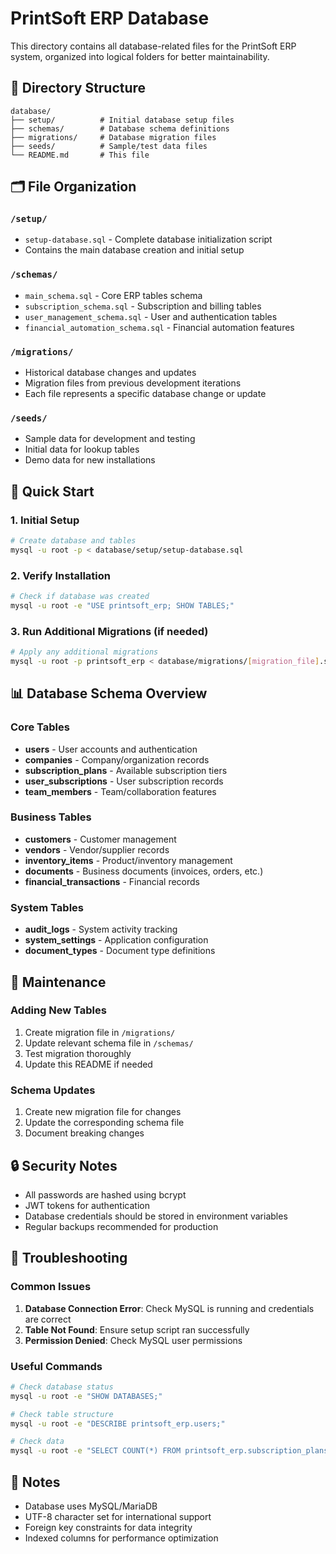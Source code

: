 # PrintSoft ERP Database

This directory contains all database-related files for the PrintSoft ERP system, organized into logical folders for better maintainability.

## 📁 Directory Structure

```
database/
├── setup/          # Initial database setup files
├── schemas/        # Database schema definitions
├── migrations/     # Database migration files
├── seeds/          # Sample/test data files
└── README.md       # This file
```

## 🗂️ File Organization

### `/setup/`
- `setup-database.sql` - Complete database initialization script
- Contains the main database creation and initial setup

### `/schemas/`
- `main_schema.sql` - Core ERP tables schema
- `subscription_schema.sql` - Subscription and billing tables
- `user_management_schema.sql` - User and authentication tables
- `financial_automation_schema.sql` - Financial automation features

### `/migrations/`
- Historical database changes and updates
- Migration files from previous development iterations
- Each file represents a specific database change or update

### `/seeds/`
- Sample data for development and testing
- Initial data for lookup tables
- Demo data for new installations

## 🚀 Quick Start

### 1. Initial Setup
```bash
# Create database and tables
mysql -u root -p < database/setup/setup-database.sql
```

### 2. Verify Installation
```bash
# Check if database was created
mysql -u root -e "USE printsoft_erp; SHOW TABLES;"
```

### 3. Run Additional Migrations (if needed)
```bash
# Apply any additional migrations
mysql -u root -p printsoft_erp < database/migrations/[migration_file].sql
```

## 📊 Database Schema Overview

### Core Tables
- **users** - User accounts and authentication
- **companies** - Company/organization records
- **subscription_plans** - Available subscription tiers
- **user_subscriptions** - User subscription records
- **team_members** - Team/collaboration features

### Business Tables
- **customers** - Customer management
- **vendors** - Vendor/supplier records
- **inventory_items** - Product/inventory management
- **documents** - Business documents (invoices, orders, etc.)
- **financial_transactions** - Financial records

### System Tables
- **audit_logs** - System activity tracking
- **system_settings** - Application configuration
- **document_types** - Document type definitions

## 🔧 Maintenance

### Adding New Tables
1. Create migration file in `/migrations/`
2. Update relevant schema file in `/schemas/`
3. Test migration thoroughly
4. Update this README if needed

### Schema Updates
1. Create new migration file for changes
2. Update the corresponding schema file
3. Document breaking changes

## 🔒 Security Notes

- All passwords are hashed using bcrypt
- JWT tokens for authentication
- Database credentials should be stored in environment variables
- Regular backups recommended for production

## 🐛 Troubleshooting

### Common Issues
1. **Database Connection Error**: Check MySQL is running and credentials are correct
2. **Table Not Found**: Ensure setup script ran successfully
3. **Permission Denied**: Check MySQL user permissions

### Useful Commands
```bash
# Check database status
mysql -u root -e "SHOW DATABASES;"

# Check table structure
mysql -u root -e "DESCRIBE printsoft_erp.users;"

# Check data
mysql -u root -e "SELECT COUNT(*) FROM printsoft_erp.subscription_plans;"
```

## 📝 Notes

- Database uses MySQL/MariaDB
- UTF-8 character set for international support
- Foreign key constraints for data integrity
- Indexed columns for performance optimization
